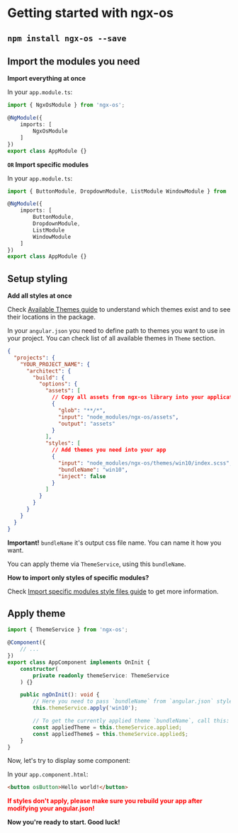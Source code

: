 # Getting started with ngx-os

## `npm install ngx-os --save`
## Import the modules you need

**Import everything at once**

In your `app.module.ts`:
```typescript
import { NgxOsModule } from 'ngx-os';

@NgModule({
    imports: [
        NgxOsModule
    ]
})
export class AppModule {}
```

**`OR` Import specific modules**

In your `app.module.ts`:
```typescript
import { ButtonModule, DropdownModule, ListModule WindowModule } from 'ngx-os';

@NgModule({
    imports: [
        ButtonModule,
        DropdownModule,
        ListModule
        WindowModule
    ]
})
export class AppModule {}
```

## Setup styling

**Add all styles at once**

Check [Available Themes guide](https://ngx-os.io/guides/available-themes)
to understand which themes exist and to see their locations in the package.

In your `angular.json` you need to define path to themes you want to use in your project.
You can check list of all available themes in `Theme` section.

```json
{
  "projects": {
    "YOUR_PROJECT_NAME": {
      "architect": {
        "build": {
          "options": {
            "assets": [
              // Copy all assets from ngx-os library into your application assets
              {
                "glob": "**/*",
                "input": "node_modules/ngx-os/assets",
                "output": "assets"
              }
            ],
            "styles": [
              // Add themes you need into your app
              {
                "input": "node_modules/ngx-os/themes/win10/index.scss",
                "bundleName": "win10",
                "inject": false
              }
            ]
          }
        }
      }
    }
  }
}
```

**Important!** `bundleName` it's output css file name. You can name it how you want.

You can apply theme via `ThemeService`, using this `bundleName`.

**How to import only styles of specific modules?**

Check [Import specific modules style files guide](https://ngx-os.io/guides/import-specific-modules-style-files)
to get more information.

## Apply theme

```typescript
import { ThemeService } from 'ngx-os';

@Component({
    // ...
})
export class AppComponent implements OnInit {
    constructor(
        private readonly themeService: ThemeService
    ) {}

    public ngOnInit(): void {
        // Here you need to pass `bundleName` from `angular.json` styles
        this.themeService.apply('win10');

        // To get the currently applied theme `bundleName`, call this:
        const appliedTheme = this.themeService.applied;
        const appliedTheme$ = this.themeService.applied$;
    }
}
```

Now, let's try to display some component:

In your `app.component.html`:
```html
<button osButton>Hello world!</button>
```

<p>
    <font color="red">
        <b>If styles don't apply, please make sure you rebuild your app after modifying your angular.json!</b>
    </font>
</p>

**Now you're ready to start. Good luck!**
